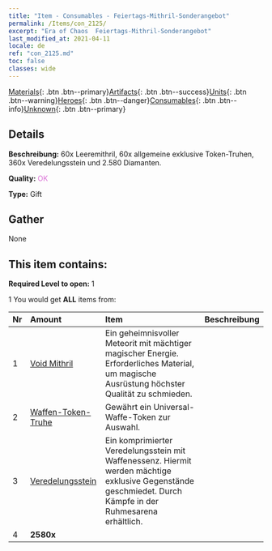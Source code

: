 ```yaml
---
title: "Item - Consumables - Feiertags-Mithril-Sonderangebot"
permalink: /Items/con_2125/
excerpt: "Era of Chaos  Feiertags-Mithril-Sonderangebot"
last_modified_at: 2021-04-11
locale: de
ref: "con_2125.md"
toc: false
classes: wide
---
```

 [Materials](/de/Items/){: .btn .btn--primary}[Artifacts](/de/Items/Artifacts/){: .btn .btn--success}[Units](/de/Items/Units/){: .btn .btn--warning}[Heroes](/de/Items/Heroes/){: .btn .btn--danger}[Consumables](/de/Items/Consumables/){: .btn .btn--info}[Unknown](/de/Items/Unknown/){: .btn .btn--primary}

## Details
 **Beschreibung:** 60x Leeremithril, 60x allgemeine exklusive Token-Truhen, 360x Veredelungsstein und 2.580 Diamanten.

 **Quality:** <span style="color: #DA70D6">OK</span>

 **Type:** Gift

## Gather

  None

## This item contains:

 **Required Level to open:** 1

 1 You would get **ALL** items  from:

  | Nr | Amount |     Item    | Beschreibung |
  |:---|:-------|:------------|:-----------:|
  | 1 | [Void Mithril](/de/Items/con_817/) | Ein geheimnisvoller Meteorit mit mächtiger magischer Energie. Erforderliches Material, um magische Ausrüstung höchster Qualität zu schmieden. | 
  | 2 | [Waffen-Token-Truhe](/de/Items/con_1367/) | Gewährt ein Universal-Waffe-Token zur Auswahl. | 
  | 3 | [Veredelungsstein](/de/Items/con_814/) | Ein komprimierter Veredelungsstein mit Waffenessenz. Hiermit werden mächtige exklusive Gegenstände geschmiedet. Durch Kämpfe in der Ruhmesarena erhältlich. | 
  | 4 |  **2580x** | <i class="fas fa-gem"/> |  | 
